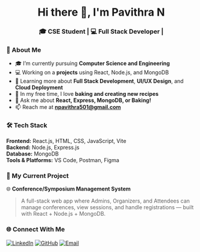 <h1 align="center">Hi there 👋, I'm Pavithra N</h1>
<h3 align="center">🎓 CSE Student | 💻 Full Stack Developer |</h3>


### 🌸 About Me
- 🎓 I’m currently pursuing **Computer Science and Engineering**
- 💻 Working on a **projects** using React, Node.js, and MongoDB  
- 🌱 Learning more about **Full Stack Development**, **UI/UX Design**, and **Cloud Deployment**
- 🧁 In my free time, I love **baking and creating new recipes**
- 💬 Ask me about **React, Express, MongoDB, or Baking!**
- 📫 Reach me at **npavithra501@gmail.com**


### 🛠️ Tech Stack
**Frontend:** React.js, HTML, CSS, JavaScript, Vite  
**Backend:** Node.js, Express.js  
**Database:** MongoDB  
**Tools & Platforms:** VS Code, Postman, Figma  

### 🚀 My Current Project
🌐 **Conference/Symposium Management System**
> A full-stack web app where Admins, Organizers, and Attendees can manage conferences, view sessions, and handle registrations — built with React + Node.js + MongoDB.

### 🌐 Connect With Me
<p align="left">
<a href="https://www.linkedin.com/in/pavithra-n-8a3b10258" target="blank"><img align="center" src="https://img.shields.io/badge/LinkedIn-blue?style=for-the-badge&logo=linkedin" alt="LinkedIn"/></a>
<a href="https://github.com/NPavithra20" target="blank"><img align="center" src="https://img.shields.io/badge/GitHub-black?style=for-the-badge&logo=github" alt="GitHub"/></a>
<a href="mailto:npavithra501@gmail.com"><img align="center" src="https://img.shields.io/badge/Email-D14836?style=for-the-badge&logo=gmail&logoColor=white" alt="Email"/></a>
</p>



<!--
**NPavithra20/NPavithra20** is a ✨ _special_ ✨ repository because its `README.md` (this file) appears on your GitHub profile.

Here are some ideas to get you started:

- 🔭 I’m currently working on ...
- 🌱 I’m currently learning ...
- 👯 I’m looking to collaborate on ...
- 🤔 I’m looking for help with ...
- 💬 Ask me about ...
- 📫 How to reach me: ...
- 😄 Pronouns: ...
- ⚡ Fun fact: ...
-->
